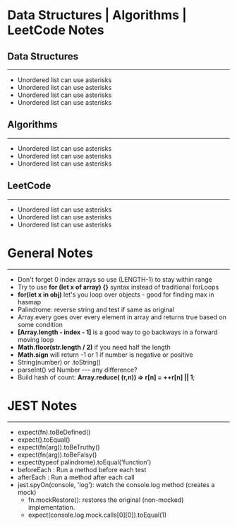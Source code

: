 # Data Structures | Algorithms | LeetCode Notes

## Data Structures

---

- Unordered list can use asterisks
- Unordered list can use asterisks
- Unordered list can use asterisks
- Unordered list can use asterisks

## Algorithms

---

- Unordered list can use asterisks
- Unordered list can use asterisks
- Unordered list can use asterisks

## LeetCode

---

- Unordered list can use asterisks
- Unordered list can use asterisks
- Unordered list can use asterisks

# General Notes

---

- Don't forget 0 index arrays so use (LENGTH-1) to stay within range
- Try to use **for (let x of array) {}** syntax instead of traditional forLoops
- **for(let x in obj)** let's you loop over objects - good for finding max in hasmap
- Palindrome: reverse string and test if same as original
- Array.every goes over every element in array and returns true based on some condition
- **[Array.length - index - 1]** is a good way to go backways in a forward moving loop
- **Math.floor(str.length / 2)** if you need half the length
- **Math.sign** will return -1 or 1 if number is negative or positive
- String(number) or .toString()
- parseInt() vd Number --- any difference?
- Build hash of count: **Array.reduce( (r,n)) => r[n] = ++r[n] || 1**;

# JEST Notes

---

- expect(fn).toBeDefined()
- expect().toEqual()
- expect(fn(arg)).toBeTruthy()
- expect(fn(arg)).toBeFalsy()
- expect(typeof palindrome).toEqual('function')
- beforeEach : Run a method before each test
- afterEach : Run a method after each call
- jest.spyOn(console, 'log'): watch the console.log method (creates a mock)
  - fn.mockRestore(): restores the original (non-mocked) implementation.
  - expect(console.log.mock.calls[0][0]).toEqual(1)
